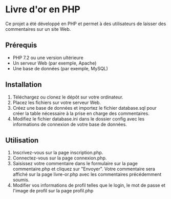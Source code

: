 # Livre d'or en PHP
Ce projet a été développé en PHP et permet à des utilisateurs de laisser des commentaires sur un site Web.

## Prérequis
- PHP 7.2 ou une version ultérieure
- Un serveur Web (par exemple, Apache)
- Une base de données (par exemple, MySQL)

## Installation
1. Téléchargez ou clonez le dépôt sur votre ordinateur.
2. Placez les fichiers sur votre serveur Web.
3. Créez une base de données et importez le fichier database.sql pour créer la table nécessaire à la prise en charge des commentaires.
4. Modifiez le fichier database.ini dans le dossier config avec les informations de connexion de votre base de données.

## Utilisation
1. Inscrivez-vous sur la page inscription.php.
2. Connectez-vous sur la page connexion.php.
3. Saisissez votre commentaire dans le formulaire sur la page commentaire.php et cliquez sur "Envoyer". Votre commentaire sera affiché sur la page livre-or.php avec les commentaires précédemment soumis.
4. Modifier vos informations de profil telles que le login, le mot de passe et l'image de profil sur la page profil.php